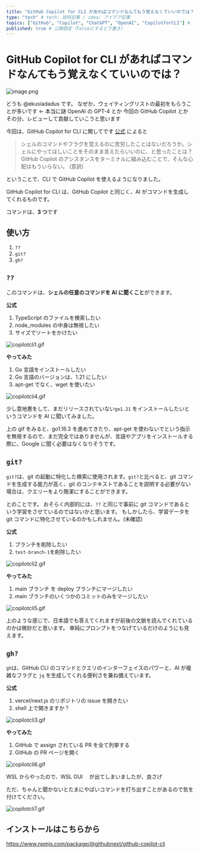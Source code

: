 ```yaml
---
title: "GitHub Copilot for CLI があればコマンドなんてもう覚えなくていいのでは？" # 記事のタイトル
type: "tech" # tech: 技術記事 / idea: アイデア記事
topics: ["GitHub", "Copilot", "ChatGPT", "OpenAI", "CopilotforCLI"] # タグ。["markdown", "rust", "aws"]のように指定する
published: true # 公開設定（falseにすると下書き）
---
```


# GitHub Copilot for CLI があればコマンドなんてもう覚えなくていいのでは？

![image.png](https://qiita-image-store.s3.ap-northeast-1.amazonaws.com/0/905557/e370e49d-7f97-32a3-8b21-64fa87ef9298.png)

どうも @ekusiadadus です。
なぜか、ウェイティングリストの最初をもらうことが多いです <- 本当に謎
OpenAI の GPT-4 とか 今回の GitHub Copilot とか
その分、レビューして貢献していこうと思います

今回は、GitHub Copilot for CLI に関してです
[公式](https://githubnext.com/projects/copilot-cli/) によると

> シェルのコマンドやフラグを覚えるのに苦労したことはないだろうか。シェルにやってほしいことをそのまま言えたらいいのに、と思ったことは？GitHub Copilot のアシスタンスをターミナルに組み込むことで、そんな心配はもういらない。 (意訳)

ということで、CLI で GitHub Copilot を使えるようになりました。

GitHub Copilot for CLI は、GitHub Copilot と同じく、AI がコマンドを生成してくれるものです。

コマンドは、**3 つ**です

## 使い方

1. `??`
2. `git?`
3. `gh?`

## `??`

このコマンドは、**シェルの任意のコマンドを AI に聞くこと**ができます。

**公式**

1. TypeScript のファイルを検索したい
1. node_modules の中身は無視したい
1. サイズでソートをかけたい

![copilotcli1.gif](https://qiita-image-store.s3.ap-northeast-1.amazonaws.com/0/905557/8d281c26-cb0a-5f7c-b979-8b5e0e59b5a2.gif)

**やってみた**

1. Go 言語をインストールしたい
1. Go 言語のバージョンは、1.21 にしたい
1. apt-get でなく、wget を使いたい

![copilotcli4.gif](https://qiita-image-store.s3.ap-northeast-1.amazonaws.com/0/905557/4d085c2f-95ad-5c48-fcc7-0eb92a059bdb.gif)

少し意地悪をして、まだリリースされていない`go1.21` をインストールしたいというコマンドを AI に聞いてみました。

上の gif をみると、go1.16.3 を進めてきたり、apt-get を使わないでという指示を無視するので、まだ完全ではありませんが、言語やアプリをインストールする際に、Google に聞く必要はなくなりそうです。

## `git?`

`git?`は、git の起動に特化した検索に使用されます。`git?`と比べると、git コマンドを生成する能力が高く、git のコンテキストであることを説明する必要がない場合は、クエリーをより簡潔にすることができます。

とのことです。
おそらく内部的には、`??` と同じで事前に git コマンドであるという学習をさせているのではないかと思います。
もしかしたら、学習データを git コマンドに特化させているのかもしれません。(未確認)

**公式**

1. ブランチを削除したい
2. `test-branch-1`を削除したい

![copilotcli2.gif](https://qiita-image-store.s3.ap-northeast-1.amazonaws.com/0/905557/5ae05c33-8af1-631f-33ba-89275b754ed1.gif)

**やってみた**

1. main ブランチ を deploy ブランチにマージしたい
2. main ブランチのいくつかのコミットのみをマージしたい

![copilotcli5.gif](https://qiita-image-store.s3.ap-northeast-1.amazonaws.com/0/905557/8829b528-0d8b-819b-1b09-d93783c3cefd.gif)

上のような感じで、日本語でも答えてくれますが前後の文脈を読んでくれているのかは微妙だと思います。
単純にプロンプトをつなげているだけのようにも見えます。

## `gh?`

`gh`は、GitHub CLI のコマンドとクエリのインターフェイスのパワーと、AI が複雑なフラグと `jq` を生成してくれる便利さを兼ね備えています。

**公式**

1. vercel/next.js のリポジトリの issue を開きたい
2. shell 上で開きますか？

![copilotcli3.gif](https://qiita-image-store.s3.ap-northeast-1.amazonaws.com/0/905557/ef796c36-8585-809a-2905-90495cb83ccb.gif)

**やってみた**

1. GitHub で assign されている PR を全て列挙する
2. GitHub の PR ページを開く

![copilotcli6.gif](https://qiita-image-store.s3.ap-northeast-1.amazonaws.com/0/905557/3dc57eb6-c8a0-37b6-c4f5-26404bb5cdc1.gif)

WSL からやったので、WSL GUI 　が出てしまいましたが、良さげ

ただ、ちゃんと聞かないとたまにやばいコマンドを打ち出すことがあるので気を付けてください。

![copilotcli7.gif](https://qiita-image-store.s3.ap-northeast-1.amazonaws.com/0/905557/04301bc3-235c-d56c-12ff-ee885910ccf3.gif)

## インストールはこちらから

https://www.npmjs.com/package/@githubnext/github-copilot-cli
